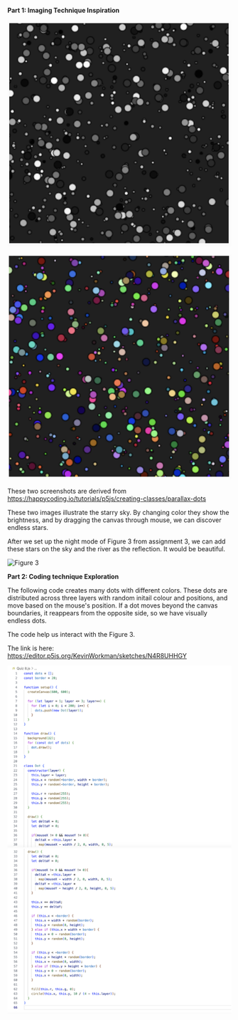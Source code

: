 **Part 1: Imaging Technique Inspiration**

![Figure 1](assets/Quiz%208%20Figure%201.png)

![Figure 2](assets/Quiz%208%20Figure%202.png)

These two screenshots are derived from https://happycoding.io/tutorials/p5js/creating-classes/parallax-dots

These two images illustrate the starry sky. By changing color they show the brightness, and by dragging the canvas through mouse, we can discover endless stars.

After we set up the night mode of Figure 3 from assignment 3, we can add these stars on the sky and the river as the reflection. It would be beautiful.

![Figure 3](assets/Quiz%208%20Figure%203.png)



**Part 2: Coding technique Exploration**

The following code creates many dots with different colors. These dots are distributed across three layers with random initail colour and positions, and move based on the mouse's position. If a dot moves beyond the canvas boundaries, it reappears from the opposite side, so we have visually endless dots.

The code help us interact with the Figure 3.

The link is here: https://editor.p5js.org/KevinWorkman/sketches/N4R8UHHGY

![Figure 4](assets/figure%204.png)
![Figure 5](assets/Quiz%208%20figure%205.png)